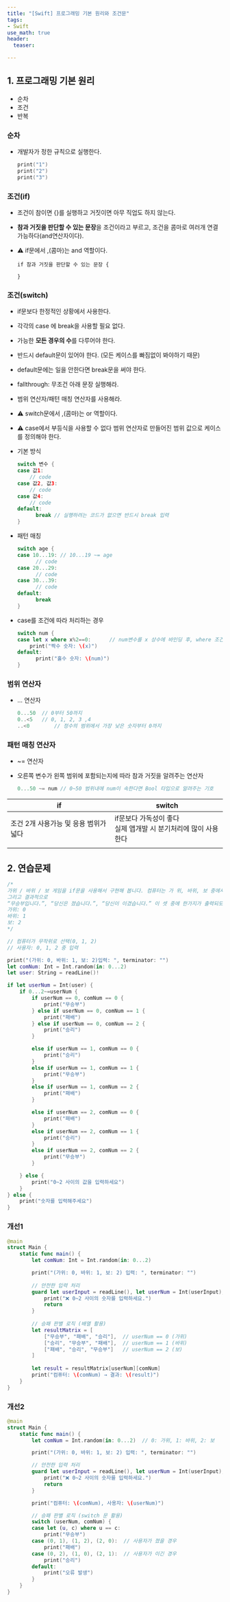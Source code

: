 ```yaml
---
title: "[Swift] 프로그래밍 기본 원리와 조건문"
tags: 
- Swift
use_math: true
header: 
  teaser: 

---
```


## 1. 프로그래밍 기본 원리

- 순차
- 조건
- 반복

### 순차

- 개발자가 정한 규칙으로 실행한다.

  ```swift
  print("1")
  print("2")
  print("3")
  ```

### 조건(if)

- 조건이 참이면 {}를 실행하고 거짓이면 아무 직업도 하지 않는다.

- **참과 거짓을 판단할 수 있는 문장**을 조건이라고 부르고, 조건을 콤마로 여러개 연결 가능하다(and연산자이다).

- ⚠️ if문에서 ,(콤마)는 and 역할이다.

  ```sw
  if 참과 거짓을 판단할 수 있는 문장 {
  
  }
  ```

### 조건(switch)

- if문보다 한정적인 상황에서 사용한다.

- 각각의 case 에 break을 사용할 필요 없다.

- 가능한 **모든 경우의 수**를 다루어야 한다.

- 반드시 default문이 있어야 한다. (모든 케이스를 빠짐없이 봐야하기 때문)

- default문에는 일을 안한다면 break문을 써야 한다.

- fallthrough: 무조건 아래 문장 실행해라.

- 범위 연산자/패턴 매칭 연산자를 사용해라.

- ⚠️ switch문에서 ,(콤마)는 or 역할이다.

- ⚠️ case에서 부등식을 사용할 수 없다 범위 연산자로 만들어진 범위 값으로 케이스를 정의해야 한다.

- 기본 방식

  ```swift
  switch 변수 {
  case 값1:
      // code
  case 값2, 값3:
      // code
  case 값4:
      // code
  default:
    	break // 실행하려는 코드가 없으면 반드시 break 입력
  }
  ```

- 패턴 매칭

  ```swift
  switch age {
  case 10...19:	// 10...19 ~= age
    	// code
  case 20...29:
    	// code
  case 30...39:
    	// code
  default:
    	break
  }
  ```

- case를 조건에 따라 처리하는 경우

  ```swift
  switch num {
  case let x where x%2==0:		// num변수를 x 상수에 바인딩 후, where 조건절에서 케이스가 조건에 해당하는지 여부 확인
      print("짝수 숫자: \(x)")
  default:
    	print("홀수 숫자: \(num)")
  }
  ```

### 범위 연산자

- ... 연산자

  ```swift
  0...50  // 0부터 50까지
  0..<5	  // 0, 1, 2, 3 ,4
  ..<0		  // 정수의 범위에서 가장 낮은 숫자부터 0까지
  ```

### 패턴 매칭 연산자

- ~= 연산자

- 오른쪽 변수가 왼쪽 범위에 포함되는지에 따라 참과 거짓을 알려주는 연산자

  ```swift
  0...50 ~= num // 0~50 범위내에 num이 속한다면 Bool 타입으로 알려주는 기호
  ```



| if                                    | switch                                                       |
| ------------------------------------- | ------------------------------------------------------------ |
| 조건 2개 사용가능 및 응용 범위가 넓다 | if문보다 가독성이 좋다<br>실제 앱개발 시 분기처리에 많이 사용한다 |
|                                       |                                                              |



## 2. 연습문제

```swift
/*
가위 / 바위 / 보 게임을 if문을 사용해서 구현해 봅니다. 컴퓨터는 가 위, 바위, 보 중에서 랜덤(무작위)으로 선택하게 되고, 당신은 한가지 를 고릅니다.
그리고 결과적으로 
“무승부입니다.”, “당신은 졌습니다.”, “당신이 이겼습니다.” 이 셋 중에 한가지가 출력되도록 합니다.
가위: 0
바위: 1
보: 2
*/

// 컴퓨터가 무작위로 선택(0, 1, 2)
// 사용자: 0, 1, 2 중 입력

print("(가위: 0, 바위: 1, 보: 2)입력: ", terminator: "")
let comNum: Int = Int.random(in: 0...2)
let user: String = readLine()!

if let userNum = Int(user) {
    if 0...2~=userNum {
        if userNum == 0, comNum == 0 {
            print("무승부")
        } else if userNum == 0, comNum == 1 {
            print("패배")
        } else if userNum == 0, comNum == 2 {
            print("승리")
        }

        else if userNum == 1, comNum == 0 {
            print("승리")
        }
        else if userNum == 1, comNum == 1 {
            print("무승부")
        }
        else if userNum == 1, comNum == 2 {
            print("패배")
        }

        else if userNum == 2, comNum == 0 {
            print("패배")
        }
        else if userNum == 2, comNum == 1 {
            print("승리")
        }
        else if userNum == 2, comNum == 2 {
            print("무승부")
        }

    } else {
        print("0~2 사이의 값을 입력하세요")
    }
} else {
    print("숫자를 입력해주세요")
}

```



### 개선1

```swift
@main
struct Main {
    static func main() {
        let comNum: Int = Int.random(in: 0...2)

        print("(가위: 0, 바위: 1, 보: 2) 입력: ", terminator: "")
        
        // 안전한 입력 처리
        guard let userInput = readLine(), let userNum = Int(userInput), (0...2).contains(userNum) else {
            print("❌ 0~2 사이의 숫자를 입력하세요.")
            return
        }
        
        // 승패 판별 로직 (배열 활용)
        let resultMatrix = [
            ["무승부", "패배", "승리"],  // userNum == 0 (가위)
            ["승리", "무승부", "패배"],  // userNum == 1 (바위)
            ["패배", "승리", "무승부"]   // userNum == 2 (보)
        ]
        
        let result = resultMatrix[userNum][comNum]
        print("컴퓨터: \(comNum) → 결과: \(result)")
    }
}
```

### 개선2

```swift
@main
struct Main {
    static func main() {
        let comNum = Int.random(in: 0...2)  // 0: 가위, 1: 바위, 2: 보

        print("(가위: 0, 바위: 1, 보: 2) 입력: ", terminator: "")

        // 안전한 입력 처리
        guard let userInput = readLine(), let userNum = Int(userInput), (0...2).contains(userNum) else {
            print("❌ 0~2 사이의 숫자를 입력하세요.")
            return
        }

        print("컴퓨터: \(comNum), 사용자: \(userNum)")

        // 승패 판별 로직 (switch 문 활용)
        switch (userNum, comNum) {
        case let (u, c) where u == c:
            print("무승부")
        case (0, 1), (1, 2), (2, 0):  // 사용자가 졌을 경우
            print("패배")
        case (0, 2), (1, 0), (2, 1):  // 사용자가 이긴 경우
            print("승리")
        default:
            print("오류 발생")
        }
    }
}
```



